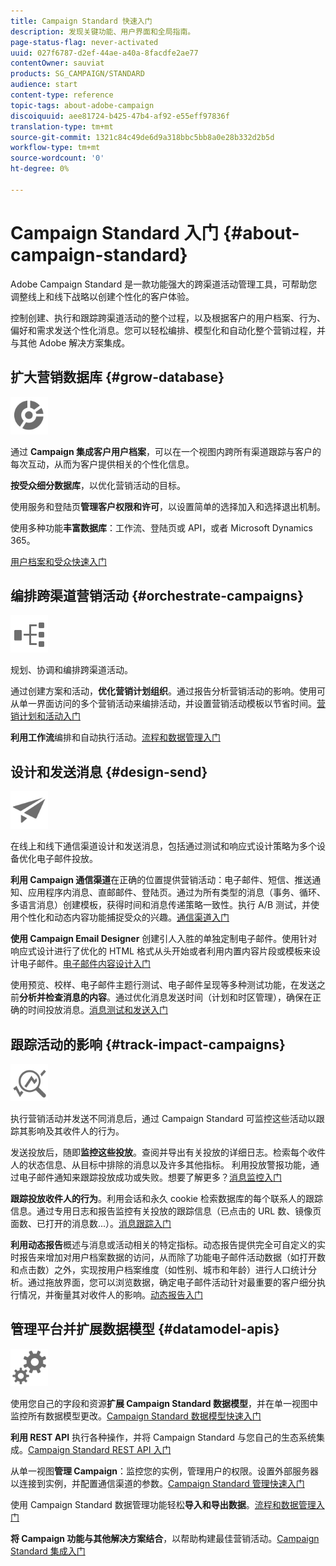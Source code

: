 ```yaml
---
title: Campaign Standard 快速入门
description: 发现关键功能、用户界面和全局指南。
page-status-flag: never-activated
uuid: 027f6787-d2ef-44ae-a40a-8facdfe2ae77
contentOwner: sauviat
products: SG_CAMPAIGN/STANDARD
audience: start
content-type: reference
topic-tags: about-adobe-campaign
discoiquuid: aee81724-b425-47b4-af92-e55eff97836f
translation-type: tm+mt
source-git-commit: 1321c84c49de6d9a318bbc5bb8a0e28b332d2b5d
workflow-type: tm+mt
source-wordcount: '0'
ht-degree: 0%

---
```



# Campaign Standard 入门 {#about-campaign-standard}

Adobe Campaign Standard 是一款功能强大的跨渠道活动管理工具，可帮助您调整线上和线下战略以创建个性化的客户体验。

控制创建、执行和跟踪跨渠道活动的整个过程，以及根据客户的用户档案、行为、偏好和需求发送个性化消息。您可以轻松编排、模型化和自动化整个营销过程，并与其他 Adobe 解决方案集成。

## 扩大营销数据库 {#grow-database}

<img width="60px" alt="条件" src="assets/icon_segment.svg"/>

通过 **Campaign 集成客户用户档案**，可以在一个视图内跨所有渠道跟踪与客户的每次互动，从而为客户提供相关的个性化信息。

**按受众细分数据库**，以优化营销活动的目标。

使用服务和登陆页&#x200B;**管理客户权限和许可**，以设置简单的选择加入和选择退出机制。

使用多种功能&#x200B;**丰富数据库**：工作流、登陆页或 API，或者 Microsoft Dynamics 365。

[用户档案和受众快速入门](../../audiences/using/get-started-profiles-and-audiences.md)

## 编排跨渠道营销活动 {#orchestrate-campaigns}

<img width="60px" alt="条件" src="assets/icon_workflows.svg"/>

规划、协调和编排跨渠道活动。

通过创建方案和活动，**优化营销计划组织**。通过报告分析营销活动的影响。使用可从单一界面访问的多个营销活动来编排活动，并设置营销活动模板以节省时间。[营销计划和活动入门](../../start/using/programs-and-campaigns.md)

**利用工作流**&#x200B;编排和自动执行活动。[流程和数据管理入门](../../automating/using/get-started-workflows.md)

## 设计和发送消息 {#design-send}

<img width="60px" alt="条件" src="assets/icon_send.svg"/>

在线上和线下通信渠道设计和发送消息，包括通过测试和响应式设计策略为多个设备优化电子邮件投放。

**利用 Campaign 通信渠道**&#x200B;在正确的位置提供营销活动：电子邮件、短信、推送通知、应用程序内消息、直邮邮件、登陆页。通过为所有类型的消息（事务、循环、多语言消息）创建模板，获得时间和消息传递策略一致性。执行 A/B 测试，并使用个性化和动态内容功能捕捉受众的兴趣。[通信渠道入门](../../channels/using/get-started-communication-channels.md)

**使用 Campaign Email Designer** 创建引人入胜的单独定制电子邮件。使用针对响应式设计进行了优化的 HTML 格式从头开始或者利用内置内容片段或模板来设计电子邮件。[电子邮件内容设计入门](../../designing/using/designing-content-in-adobe-campaign.md)

使用预览、校样、电子邮件主题行测试、电子邮件呈现等多种测试功能，在发送之前&#x200B;**分析并检查消息的内容**。通过优化消息发送时间（计划和时区管理），确保在正确的时间投放消息。[消息测试和发送入门](../../sending/using/get-started-sending-messages.md)

## 跟踪活动的影响 {#track-impact-campaigns}

<img width="60px" alt="条件" src="assets/icon_report.svg"/>

执行营销活动并发送不同消息后，通过 Campaign Standard 可监控这些活动以跟踪其影响及其收件人的行为。

发送投放后，随即&#x200B;**监控这些投放**。查阅并导出有关投放的详细日志。检索每个收件人的状态信息、从目标中排除的消息以及许多其他指标。
利用投放警报功能，通过电子邮件通知来跟踪投放成功或失败。想要了解更多？[消息监控入门](../../sending/using/monitoring-a-delivery.md)

**跟踪投放收件人的行为**。利用会话和永久 cookie 检索数据库的每个联系人的跟踪信息。通过专用日志和报告监控有关投放的跟踪信息（已点击的 URL 数、镜像页面数、已打开的消息数...）。[消息跟踪入门](../../sending/using/tracking-messages.md)

**利用动态报告**&#x200B;概述与消息或活动相关的特定指标。动态报告提供完全可自定义的实时报告来增加对用户档案数据的访问，从而除了功能电子邮件活动数据（如打开数和点击数）之外，实现按用户档案维度（如性别、城市和年龄）进行人口统计分析。通过拖放界面，您可以浏览数据，确定电子邮件活动针对最重要的客户细分执行情况，并衡量其对收件人的影响。[动态报告入门](../../reporting/using/about-dynamic-reports.md)

## 管理平台并扩展数据模型 {#datamodel-apis}

<img width="60px" alt="条件" src="assets/icon_admin.svg"/>

使用您自己的字段和资源&#x200B;**扩展 Campaign Standard 数据模型**，并在单一视图中监控所有数据模型更改。[Campaign Standard 数据模型快速入门](../../developing/using/get-started-data-model.md)

**利用 REST API** 执行各种操作，并将 Campaign Standard 与您自己的生态系统集成。[Campaign Standard REST API 入门](../../api/using/get-started-apis.md)

从单一视图&#x200B;**管理 Campaign**：监控您的实例，管理用户的权限。设置外部服务器以连接到实例，并配置通信渠道的参数。[Campaign Standard 管理快速入门](../../administration/using/get-started-campaign-administration.md)

使用 Campaign Standard 数据管理功能轻松&#x200B;**导入和导出数据**。[流程和数据管理入门](../../automating/using/get-started-workflows.md)

**将 Campaign 功能与其他解决方案结合**，以帮助构建最佳营销活动。[Campaign Standard 集成入门](../../integrating/using/get-started-campaign-integrations.md)
